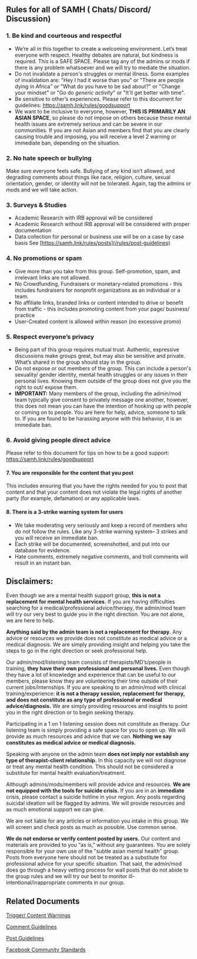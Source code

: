 ## Rules for all of SAMH ( Chats/ Discord/ Discussion)
### 1. Be kind and courteous and respectful
* We’re all in this together to create a welcoming environment. Let’s treat everyone with respect. Healthy debates are natural, but kindness is required. This is a SAFE SPACE. Please tag any of the admins or mods if there is any problem whatsoever and we will try to mediate the situation.
* Do not invalidate a person's struggles or mental illness. Some examples of invalidation are: "Hey I had it worse than you" or "There are people dying in Africa" or "What do you have to be sad about?" or "Change your mindset" or "Go do *generic activity*" or "It'll get better with time".
* Be sensitive to other’s experiences. Please refer to this document for guidelines: https://samh.link/rules/goodsupport
* We want to be inclusive to everyone, however, **THIS IS PRIMARILY AN ASIAN SPACE**, so please do not impose on others because these mental health issues are extremely serious and can be severe in our communities. If you are not Asian and members find that you are clearly causing trouble and imposing, you will receive a level 2 warning or immediate ban, depending on the situation.
### 2. No hate speech or bullying
Make sure everyone feels safe. Bullying of any kind isn’t allowed, and degrading comments about things like race, religion, culture, sexual orientation, gender, or identity will not be tolerated. Again, tag the admins or mods and we will take action.
### 3. Surveys & Studies
* Academic Research with IRB approval will be considered
* Academic Research without IRB approval will be considered with proper documentation
* Data collection for personal or business use will be on a case by case basis
See [https://samh.link/rules/posts](/rules/post-guidelines)
### 4. No promotions or spam
* Give more than you take from this group. Self-promotion, spam, and irrelevant links are not allowed. 
* No Crowdfunding, Fundraisers or monetary-related promotions - this includes fundraisers for nonprofit organizations as an individual or a team.
* No affiliate links, branded links or content intended to drive or benefit from traffic - this includes promoting content from your page/ business/ practice
* User-Created content is allowed within reason (no excessive promo)
### 5. Respect everyone’s privacy
* Being part of this group requires mutual trust. Authentic, expressive discussions make groups great, but may also be sensitive and private. What’s shared in the group should stay in the group.
* Do not expose or out members of the group. This can include a person's sexuality/ gender identity, mental health struggles or any issues in their personal lives. Knowing them outside of the group does not give you the right to out/ expose them.
* **IMPORTANT:** Many members of the group, including the admin/mod team typically give consent to privately message one another, however, this does not mean you can have the intention of hooking up with people or coming on to people. You are here for help, advice, someone to talk to. If you are found to be harassing anyone with this behavior, it is an immediate ban. 
### 6. Avoid giving people direct advice
Please refer to this document for tips on how to be a good support: 
https://samh.link/rules/goodsupport
#### 7. You are responsible for the content that you post
This includes ensuring that you have the rights needed for you to post that content and that your content does not violate the legal rights of another party (for example, defamation) or any applicable laws.
#### 8. There is a 3-strike warning system for users
* We take moderating very seriously and keep a record of members who do not follow the rules. Like any 3-strike warning system– 3 strikes and you will receive an immediate ban.
* Each strike will be documented, screenshotted, and put into our database for evidence.
* Hate comments, extremely negative comments, and troll comments will result in  an instant ban.  
## Disclaimers:
Even though we are a mental health support group, **this is not a replacement for mental health services.** If you are having difficulties searching for a medical/professional advice/therapy, the admin/mod team will try our very best to guide you in the right direction. You are not alone, we are here to help.

**Anything said by the admin team is not a replacement for therapy.** Any advice or resources we provide does not constitute as medical advice or a medical diagnosis. We are simply providing insight and helping you take the steps to go in the right direction or seek professional help.

Our admin/mod/listening team consists of therapists/MD’s/people in training, **they have their own professional and personal lives.** Even though they have a lot of knowledge and experience that can be useful to our members, please know they are volunteering their time outside of their current jobs/internships.  If you are speaking to an admin/mod with clinical training/experience: **it is not a therapy session, replacement for therapy, and does not constitute as any type of professional or medical advice/diagnosis.** We are simply providing resources and insights to point you in the right direction or to begin seeking therapy.

Participating in a 1 on 1 listening session does not constitute as therapy. Our listening team is simply providing a safe space for you to open up. We will provide as much resources and advice that we can. **Nothing we say constitutes as medical advice or medical diagnosis.**

Speaking with anyone on the admin team **does not imply nor establish any type of therapist-client relationship.** In this capacity we will not diagnose or treat any mental health condition. This should not be considered a substitute for mental health evaluation/treatment.

Although admins/mods/members will provide advice and resources. **We are not equipped with the tools for suicide crisis.** If you are in an **immediate** crisis, please contact a suicide hotline in your region. Any posts regarding suicidal ideation will be flagged by admins. We will provide resources and as much emotional support we can give.

We are not liable for any articles or information you intake in this group. We will screen and check posts as much as possible. Use common sense.

**We do not endorse or verify content posted by users.** Our content and materials are provided to you “as is,” without any guarantees. You are solely responsible for your own use of the "subtle asian mental health" group. Posts from everyone here should not be treated as a substitute for professional advice for your specific situation. That said, the admin/mod does go through a heavy vetting process for wall posts that do not abide to the group rules and we will try our best to monitor ill-intentional/inappropriate comments in our group.

## Related Documents
[Trigger/ Content Warnings](/rules/trigger-content-warnings)

[Comment Guidelines](/rules/comment-guidelines)

[Post Guidelines](/rules/post-guidelines)

[Facebook Community Standards](https://www.facebook.com/communitystandards/)
